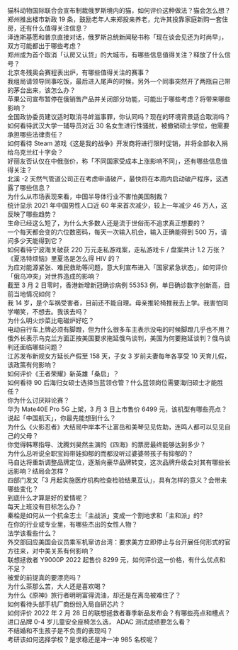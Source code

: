 猫科动物国际联合会宣布制裁俄罗斯境内的猫，如何评价这种做法？猫会怎么想？  
郑州推出楼市新政 19 条，鼓励老年人来郑投亲养老，允许其投靠家庭新购一套住房，还有什么值得关注信息？  
泽连斯基愿和普京直接对话，俄罗斯总统新闻秘书称「现在谈会见还为时尚早」，双方可能都出于哪些考虑？  
郑州成为首个取消「认房又认贷」的大城市，有哪些信息值得关注？释放了什么信号？  
北京冬残奥会赛程表出炉，有哪些值得关注的赛事？  
我组局请领导同事吃饭，最后进入尾声的时候，另外一个同事突然开了两瓶自己带的茅台出来，该怎么办？  
苹果公司宣布暂停在俄销售产品并关闭部分功能，可能出于哪些考虑？将带来哪些影响？  
全国政协委员建议适时取消寻衅滋事罪，你认同吗？现在的环境背景适合取消吗？  
如何看待武汉大学一辅导员对近 30 名女生进行性骚扰，被撤销硕士学位，他需要承担哪些法律责任？  
如何看待 Steam 游戏《这是我的战争》开发商将进行限时促销，并将全部收入捐给乌克兰红十字会？  
好丽友否认仅在中俄涨价，称「不同国家受成本上涨影响不同」，还有哪些信息值得关注？  
北溪 -2 天然气管道公司正在考虑申请破产，最快将在本周内启动破产程序，这透露了哪些信息？  
为什么从市场表现来看，中国半导体行业不害怕美国制裁？  
统计显示 2021 年中国男性人口近 60 年来首次减少，较上一年减少 46 万人，这反映了哪些趋势？  
生命已经这么短了，为什么大多数人还是流于世俗而不追求真正想要的？  
一个每天都会变的六位数密码，每天一次输入机会，输入正确能得到 500 万，请问多少天能得到它？  
如何看待宁波海关破获 220 万元走私游戏案，走私游戏卡 / 盘案共计 1.2 万张？  
《夏洛特烦恼》里夏洛是怎么得 HIV 的？  
为应对能源紧张、难民救助等问题，意大利宣布进入「国家紧急状态」，如何评价「俄乌冲突」对世界造成的影响？  
截至 3 月 2 日零时，香港新增新冠确诊病例 55353 例，单日确诊数字创新高，目前当地情况如何？  
我 14 岁，是个车祸受害者，目前还不能自理。母亲推轮椅推我去上学。我害怕同学嘲笑，不想去。我该去吗？  
为什么明火炒菜比电磁炉好吃？  
电动自行车上牌必须有脚蹬，但为什么很多车主表示没电的时候脚蹬几乎也不用？  
俄外长表示乌克兰方面正按美国要求拖延俄乌谈判，美国为何要拖延谈判？俄乌谈判还面临哪些问题？  
江苏发布新规女方延长产假至 158 天，子女 3 岁前夫妻每年各享受 10 天育儿假，该政策有何影响？  
如何评价《王者荣耀》新英雄「桑启」？  
如何看待 90 后海归女硕士选择当蓝领仓管？什么蓝领岗位需要海归硕士才能胜任？  
你为什么讨厌辩论赛？  
华为 Mate40E Pro 5G 上架，3 月 3 日上市售价 6499 元，该机型有哪些亮点？  
说起「中国航天」，你最先能想到什么？  
为什么《火影忍者》大结局中岸本不让富岳和美琴见见佐助，连鸣人都可以见见自己的父母？  
你觉得韩寒指导、沈腾刘昊然主演的《四海》的票房最终能够达到多少？  
为什么总听说全职宝妈带娃抑郁的而都没听过婆婆带孩子有抑郁的？  
马自达将重新调整品牌定位，逐渐向豪华品牌转变，这次品牌升级会对其有哪些长远影响？结局会怎样？  
四部门发文「3 月起实施医疗机构检查检验结果互认」，具有怎样的意义？会带来哪些变化？  
到底什么才算是好的爱情呢？  
每天上班没有目标怎么办？  
秦桧是如何从一个抗金志士「主战派」变成一个割地求和「主和派」的?  
在你的行业或专业里，有哪些杰出的女性人物？  
法学该看些什么？  
外交部回应美国会议员乘军机窜访台湾：要求美方立即停止与台开展任何形式的官方往来，对中美关系有何影响？  
联想拯救者 Y9000P 2022 起售价 8299 元，如何评价这一价格，有什么优点和不足？  
被爱的前提真的要漂亮吗？  
为什么茶那么苦，大人还是喜欢喝？  
为什么《原神》旅行者明明富得流油，却还是在离岛被难住了？  
如何看待头部手机厂商纷纷入局自研芯片？  
如何评价 2022 年 2 月 28 日的联想拯救者春季新品发布会？有哪些亮点和槽点？  
进口品牌 0-4 岁儿童安全座椅怎么选， ADAC 测试成绩要怎么看？  
不结婚和不生孩子是不负责的表现吗？  
考研该如何选择学校？是求稳还是冲一冲 985 名校呢？  
